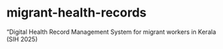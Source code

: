 # migrant-health-records
“Digital Health Record Management System for migrant workers in Kerala (SIH 2025)

